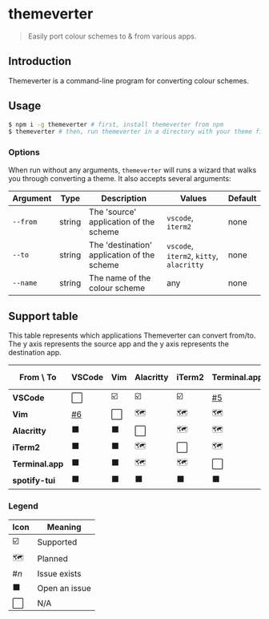 # themeverter

> Easily port colour schemes to & from various apps.

## Introduction

Themeverter is a command-line program for converting colour schemes.

## Usage

```bash
$ npm i -g themeverter # first, install themeverter from npm
$ themeverter # then, run themeverter in a directory with your theme file
```

### Options

When run without any arguments, `themeverter` will runs a wizard that walks you through converting a theme. It also accepts several arguments:

| Argument | Type   | Description                                 | Values                       | Default |
| -------- | ------ | ------------------------------------------- | ---------------------------- | ------- |
| `--from` | string | The 'source' application of the scheme      | `vscode`, `iterm2`              | none    |
| `--to`   | string | The 'destination' application of the scheme | `vscode`, `iterm2`, `kitty`, `alacritty` | none    |
| `--name` | string | The name of the colour scheme               | any                          | none    |

## Support table

This table represents which applications Themeverter can convert from/to. The y axis represents the source app and the y axis represents the destination app.



| From \ To | VSCode  | Vim | Alacritty | iTerm2 | Terminal.app  | Kitty | spotify-tui |
|------------------|---------------------------------------------------------------|-----|-----------|--------|---------------------------------------------------------------|-------|------------|
| **VSCode**       | ⬜                                                           | ☑️   | ☑️        | ☑️     | [#5](https://github.com/macguirerintoul/themeverter/issues/5) | 🗺      | ☑️            |
| **Vim**          | [#6](https://github.com/macguirerintoul/themeverter/issues/6) | ⬜ |  🗺         |  🗺      |      🗺                                                         |    🗺   |     🗺        |
| **Alacritty**    | ⬛️ | ⬛️    | ⬜           |    🗺    |     🗺                                                          |   🗺    |   🗺          |
| **iTerm2**       | ⬛️ |  ⬛️   |    🗺       |  ⬜      |         🗺                                                      | ☑️     |             |
| **Terminal.app** | ⬛️ | ⬛️    |  🗺         | 🗺       |  ⬜                                                             |       |             |
| **spotify-tui**  | ⬛️                                                             | ⬛️   | ⬛️         | ⬛️      | ⬛️                                                             | ⬛️ |   ⬛️          |

### Legend
| Icon | Meaning | 
| --- | --- |
| ☑️ | Supported |
| 🗺 | Planned |
| #*n* | Issue exists |
| ⬛️ | Open an issue |
| ⬜ | N/A |
